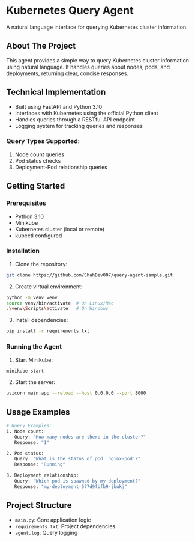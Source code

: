 # Kubernetes Query Agent

A natural language interface for querying Kubernetes cluster information.

## About The Project

This agent provides a simple way to query Kubernetes cluster information using natural language. It handles queries about nodes, pods, and deployments, returning clear, concise responses.

## Technical Implementation

- Built using FastAPI and Python 3.10
- Interfaces with Kubernetes using the official Python client
- Handles queries through a RESTful API endpoint
- Logging system for tracking queries and responses

### Query Types Supported:
1. Node count queries
2. Pod status checks
3. Deployment-Pod relationship queries

## Getting Started

### Prerequisites
* Python 3.10
* Minikube
* Kubernetes cluster (local or remote)
* kubectl configured

### Installation
1. Clone the repository:
```bash
git clone https://github.com/ShahDev007/query-agent-sample.git
```

2. Create virtual environment:
```bash
python -m venv venv
source venv/bin/activate  # On Linux/Mac
.\venv\Scripts\activate   # On Windows
```

3. Install dependencies:
```bash
pip install -r requirements.txt
```

### Running the Agent
1. Start Minikube:
```bash
minikube start
```

2. Start the server:
```bash
uvicorn main:app --reload --host 0.0.0.0 --port 8000
```

## Usage Examples

```bash
# Query Examples:
1. Node count:
   Query: "How many nodes are there in the cluster?"
   Response: "1"

2. Pod status:
   Query: "What is the status of pod 'nginx-pod'?"
   Response: "Running"

3. Deployment relationship:
   Query: "Which pod is spawned by my-deployment?"
   Response: "my-deployment-577d9fbfb9-jbwkj"
```

## Project Structure
- `main.py`: Core application logic
- `requirements.txt`: Project dependencies
- `agent.log`: Query logging

